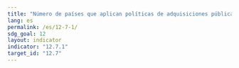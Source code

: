 ```yaml
---
title: "Número de países que aplican políticas de adquisiciones públicas y planes de acción sostenibles"
lang: es
permalink: /es/12-7-1/
sdg_goal: 12
layout: indicator
indicator: "12.7.1"
target_id: "12.7"
---
```


